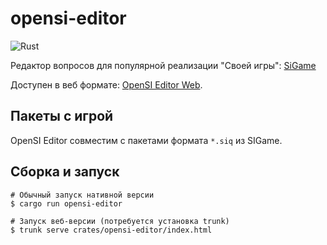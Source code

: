# opensi-editor 

![Rust](https://github.com/opensi/opensi/workflows/Rust/badge.svg)

Редактор вопросов для популярной реализации "Своей игры": [SiGame](https://vladimirkhil.com/si/game)

Доступен в веб формате: [OpenSI Editor Web](opensi.github.io/opensi-editor).

## Пакеты с игрой

OpenSI Editor совместим с пакетами формата `*.siq` из SIGame.

## Сборка и запуск

```shell
# Обычный запуск нативной версии
$ cargo run opensi-editor

# Запуск веб-версии (потребуется установка trunk)
$ trunk serve crates/opensi-editor/index.html
```
